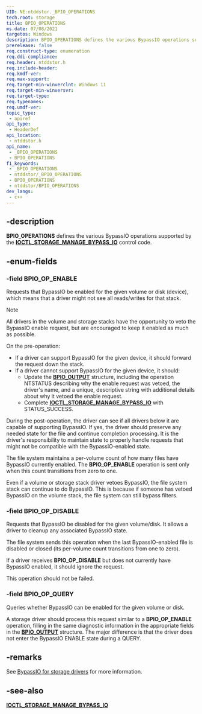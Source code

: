 ```yaml
---
UID: NE:ntddstor._BPIO_OPERATIONS
tech.root: storage
title: BPIO_OPERATIONS
ms.date: 07/08/2021
targetos: Windows
description: BPIO_OPERATIONS defines the various BypassIO operations supported by the IOCTL_STORAGE_MANAGE_BYPASS_IO control code.
prerelease: false
req.construct-type: enumeration
req.ddi-compliance: 
req.header: ntddstor.h
req.include-header: 
req.kmdf-ver: 
req.max-support: 
req.target-min-winverclnt: Windows 11
req.target-min-winversvr: 
req.target-type: 
req.typenames: 
req.umdf-ver: 
topic_type:
 - apiref
api_type:
 - HeaderDef
api_location:
 - ntddstor.h
api_name:
 - _BPIO_OPERATIONS
 - BPIO_OPERATIONS
f1_keywords:
 - _BPIO_OPERATIONS
 - ntddstor/_BPIO_OPERATIONS
 - BPIO_OPERATIONS
 - ntddstor/BPIO_OPERATIONS
dev_langs:
 - c++
---
```


## -description

**BPIO_OPERATIONS** defines the various BypassIO operations supported by the [**IOCTL_STORAGE_MANAGE_BYPASS_IO**](ni-ntddstor-ioctl_storage_manage_bypass_io.md) control code.

## -enum-fields

### -field BPIO_OP_ENABLE

Requests that BypassIO be enabled for the given volume or disk (device), which means that a driver might not see all reads/writes for that stack.

> [!NOTE]
> All drivers in the volume and storage stacks have the opportunity to veto the BypassIO enable request, but are encouraged to keep it enabled as much as possible.

On the pre-operation:

* If a driver can support BypassIO for the given device, it should forward the request down the stack.
* If a driver cannot support BypassIO for the given device, it should:
  * Update the [**BPIO_OUTPUT**](ns-ntddstor-bpio_output.md) structure, including the operation NTSTATUS describing why the enable request was vetoed, the driver's name, and a unique, descriptive string with additional details about why it vetoed the enable request.
  * Complete [**IOCTL_STORAGE_MANAGE_BYPASS_IO**](ni-ntddstor-ioctl_storage_manage_bypass_io.md) with STATUS_SUCCESS.

During the post-operation, the driver can see if all drivers below it are capable of supporting BypassIO. If yes, the driver should preserve any needed state for the file and continue completion processing. It is the driver's responsibility to maintain state to properly handle requests that might not be compatible with the BypassIO-enabled state.

The file system maintains a per-volume count of how many files have BypassIO currently enabled. The **BPIO_OP_ENABLE** operation is sent only when this count transitions from zero to one.

Even if a volume or storage stack driver vetoes BypassIO, the file system stack can continue to do BypassIO. This is because if someone has vetoed BypassIO on the volume stack, the file system can still bypass filters.

### -field BPIO_OP_DISABLE

Requests that BypassIO be disabled for the given volume/disk. It allows a driver to cleanup any associated BypassIO state.

The file system sends this operation when the last BypassIO-enabled file is disabled or closed (its per-volume count transitions from one to zero).

If a driver receives **BPIO_OP_DISABLE** but does not currently have BypassIO enabled, it should ignore the request.

This operation should not be failed.

### -field BPIO_OP_QUERY

Queries whether BypassIO can be enabled for the given volume or disk.

A storage driver should process this request similar to a **BPIO_OP_ENABLE** operation, filling in the same diagnostic information in the appropriate fields in the [**BPIO_OUTPUT**](ns-ntddstor-bpio_output.md) structure. The major difference is that the driver does not enter the BypassIO ENABLE state during a QUERY.

## -remarks

See [BypassIO for storage drivers](/windows-hardware/drivers/storage/stornvme-feature-support/bypassio) for more information.

## -see-also

[**IOCTL_STORAGE_MANAGE_BYPASS_IO**](ni-ntddstor-ioctl_storage_manage_bypass_io.md)
